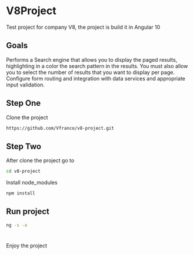 # V8Project

Test project for company V8, the project is build it in Angular 10

## Goals
Performs a Search engine that allows you to display the paged results, highlighting in a color the search pattern in the results. You must also allow you to select the number of results that you want to display per page. Configure form routing and integration with data services and appropriate input validation.

## Step One
Clone the project

```bash
https://github.com/Vfranco/v8-project.git
```

## Step Two
After clone the project go to
```bash
cd v8-project
```
Install node_modules
```bash
npm install
```
## Run project
```bash
ng -s -o
```

#
Enjoy the project
